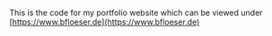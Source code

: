 This is the code for my portfolio website which can be viewed under [https://www.bfloeser.de](https://www.bfloeser.de)
